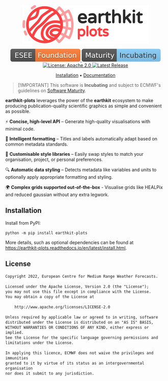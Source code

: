 <p align="center">
  <picture>
    <source srcset="https://raw.githubusercontent.com/ecmwf/logos/refs/heads/main/logos/earthkit/earthkit-plots-dark.svg" media="(prefers-color-scheme: dark)">
    <img src="https://raw.githubusercontent.com/ecmwf/logos/refs/heads/main/logos/earthkit/earthkit-plots-light.svg" height="120">
  </picture>
</p>

<p align="center">
  <a href="https://github.com/ecmwf/codex/raw/refs/heads/main/ESEE">
    <img src="https://github.com/ecmwf/codex/raw/refs/heads/main/ESEE/foundation_badge.svg" alt="Static Badge">
  </a>
  <a href="https://github.com/ecmwf/codex/raw/refs/heads/main/Project%20Maturity">
    <img src="https://github.com/ecmwf/codex/raw/refs/heads/main/Project%20Maturity/incubating_badge.svg" alt="Maturity: Incubating">
  </a>
  <a href="https://opensource.org/licenses/apache-2-0">
      <img src="https://img.shields.io/badge/License-Apache%202.0-blue.svg" alt="License: Apache 2.0">
    </a>
  <a href="https://github.com/ecmwf/earthkit/releases">
    <img src="https://img.shields.io/github/v/release/ecmwf/earthkit-plots?color=purple&label=Release" alt="Latest Release">
  </a>
</p>

<p align="center">
  <a href="#installation">Installation</a> •
  <a href="https://earthkit-plots.readthedocs.io/en/latest/">Documentation</a>
</p>

> \[!IMPORTANT\]
> This software is **Incubating** and subject to ECMWF's guidelines on [Software Maturity](https://github.com/ecmwf/codex/raw/refs/heads/main/Project%20Maturity).


**earthkit-plots** leverages the power of the **earthkit** ecosystem to make producing publication-quality scientific graphics as simple and convenient as possible.

⚡ **Concise, high-level API** – Generate high-quality visualisations with minimal code.

🧠 **Intelligent formatting** – Titles and labels automatically adapt based on common metadata standards.

🎨 **Customisable style libraries** – Easily swap styles to match your organisation, project, or personal preferences.

🔍 **Automatic data styling** – Detects metadata like variables and units to optionally apply appropriate formatting and styling.

🌍 **Complex grids supported out-of-the-box** - Visualise grids like HEALPix and reduced gaussian without any extra legwork.

## Installation

Install from PyPI:

```
python -m pip install earthkit-plots
```

More details, such as optional dependencies can be found at https://earthkit-plots.readthedocs.io/en/latest/install.html.

## License

```
Copyright 2022, European Centre for Medium Range Weather Forecasts.

Licensed under the Apache License, Version 2.0 (the "License");
you may not use this file except in compliance with the License.
You may obtain a copy of the License at

    http://www.apache.org/licenses/LICENSE-2.0

Unless required by applicable law or agreed to in writing, software
distributed under the License is distributed on an "AS IS" BASIS,
WITHOUT WARRANTIES OR CONDITIONS OF ANY KIND, either express or implied.
See the License for the specific language governing permissions and
limitations under the License.

In applying this licence, ECMWF does not waive the privileges and immunities
granted to it by virtue of its status as an intergovernmental organisation
nor does it submit to any jurisdiction.
```
